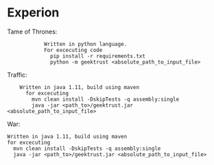 # Experion

Tame of Thrones:
                
                Written in python language. 
                For excecuting code 
                  pip install -r requirements.txt
                  python -m geektrust <absolute_path_to_input_file>
               
Traffic:
       
        Written in java 1.11, build using maven
          for excecuting
            mvn clean install -DskipTests -q assembly:single
            java -jar <path_to>/geektrust.jar <absolute_path_to_input_file>

War:
   
    Written in java 1.11, build using maven
    for excecuting
      mvn clean install -DskipTests -q assembly:single
      java -jar <path_to>/geektrust.jar <absolute_path_to_input_file>
